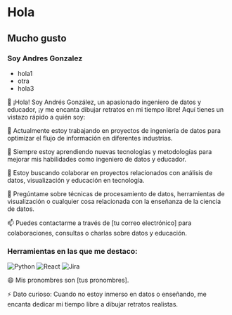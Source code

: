 # Hola
## Mucho gusto
### Soy Andres Gonzalez

- hola1
- otra
- hola3

👋 ¡Hola! Soy Andrés González, un apasionado ingeniero de datos y educador, ¡y me encanta dibujar retratos en mi tiempo libre! Aquí tienes un vistazo rápido a quién soy:

🔭 Actualmente estoy trabajando en proyectos de ingeniería de datos para optimizar el flujo de información en diferentes industrias.

🌱 Siempre estoy aprendiendo nuevas tecnologías y metodologías para mejorar mis habilidades como ingeniero de datos y educador.

👯 Estoy buscando colaborar en proyectos relacionados con análisis de datos, visualización y educación en tecnología.

💬 Pregúntame sobre técnicas de procesamiento de datos, herramientas de visualización o cualquier cosa relacionada con la enseñanza de la ciencia de datos.

📫 Puedes contactarme a través de [tu correo electrónico] para colaboraciones, consultas o charlas sobre datos y educación.

### Herramientas en las que me destaco:
![Python](https://img.shields.io/badge/python_3.8)
![React](https://img.shields.io/badge/Framework-React-blue)
![Jira](https://img.shields.io/badge/Agile-Jira-green)

😄 Mis pronombres son [tus pronombres].

⚡ Dato curioso: Cuando no estoy inmerso en datos o enseñando, me encanta dedicar mi tiempo libre a dibujar retratos realistas.

<!--
**andresf25/andresf25** is a ✨ _special_ ✨ repository because its `README.md` (this file) appears on your GitHub profile.

Here are some ideas to get you started:

- 🔭 I’m currently working on ...
- 🌱 I’m currently learning ...
- 👯 I’m looking to collaborate on ...
- 🤔 I’m looking for help with ...
- 💬 Ask me about ...
- 📫 How to reach me: ...
- 😄 Pronouns: ...
- ⚡ Fun fact: ...
-->
